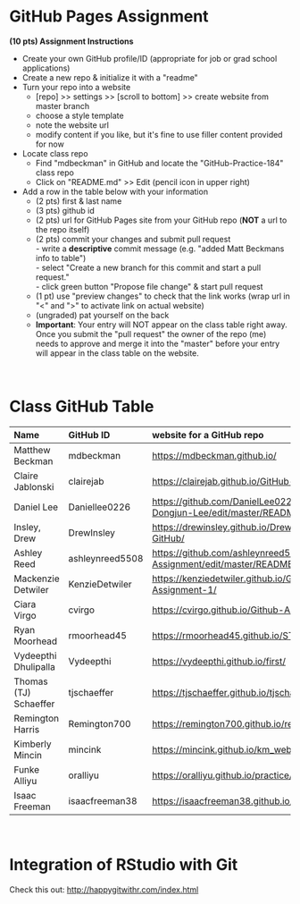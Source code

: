 
# GitHub Pages Assignment

**(10 pts) Assignment Instructions**

- Create your own GitHub profile/ID (appropriate for job or grad school applications)  
- Create a new repo & initialize it with a "readme"   
- Turn your repo into a website  
    - [repo] >> settings >> [scroll to bottom] >> create website from master branch  
    - choose a style template 
    - note the website url  
    - modify content if you like, but it's fine to use filler content provided for now  
- Locate class repo
    - Find "mdbeckman" in GitHub and locate the "GitHub-Practice-184" class repo
    - Click on "README.md" >> Edit (pencil icon in upper right)
- Add a row in the table below with your information   
    - (2 pts) first & last name  
    - (3 pts) github id  
    - (2 pts) url for GitHub Pages site from your GitHub repo (**NOT** a url to the repo itself)
    - (2 pts) commit your changes and submit pull request   
            - write a **descriptive** commit message (e.g. "added Matt Beckmans info to table")  
            - select "Create a new branch for this commit and start a pull request."   
            - click green button "Propose file change" & start pull request  
    - (1 pt) use "preview changes" to check that the link works (wrap url in "<" and ">" to activate link on actual website)  
    - (ungraded) pat yourself on the back
    - **Important**: Your entry will NOT appear on the class table right away.  Once you submit the "pull request" the owner of the repo (me) needs to approve and merge it into the "master" before your entry will appear in the class table on the website. 

<br>

# Class GitHub Table 

|Name                     |GitHub ID             |website for a GitHub repo                                | 
|:------------------------|:---------------------|:--------------------------------------------------------|  
| Matthew Beckman | mdbeckman | <https://mdbeckman.github.io/> | 
| Claire Jablonski | clairejab | https://clairejab.github.io/GitHub-Assignment-1/ | 
| Daniel Lee| Daniellee0226 |https://github.com/DanielLee0226/Daniel-Dongjun-Lee/edit/master/README.md| 
| Insley, Drew | DrewInsley| https://drewinsley.github.io/Drew-Insley-184-GitHub/ | 
| Ashley Reed | ashleynreed5508 | https://github.com/ashleynreed5508/Stat-184-Assignment/edit/master/README.md | 
| Mackenzie Detwiler      | KenzieDetwiler       | <https://kenziedetwiler.github.io/GitHub-Assignment-1/>   |    
| Ciara Virgo | cvirgo | <https://cvirgo.github.io/Github-Assignment-1/> |
|Ryan Moorhead | rmoorhead45 | <https://rmoorhead45.github.io/STAT184/> |
| Vydeepthi Dhulipalla | Vydeepthi  |  https://vydeepthi.github.io/first/  | 
| Thomas (TJ) Schaeffer | tjschaeffer | https://tjschaeffer.github.io/tjschaefferwebsite/ | 
| Remington Harris|Remington700|<https://remington700.github.io/remy_repo/>|  
| Kimberly Mincin | mincink | <https://mincink.github.io/km_website/> |  
| Funke Alliyu | oralliyu | <https://oralliyu.github.io/practice/> | 
| Isaac Freeman | isaacfreeman38 | <https://isaacfreeman38.github.io/freemangithub1/> | 

<br>

# Integration of RStudio with Git

Check this out: <http://happygitwithr.com/index.html>


